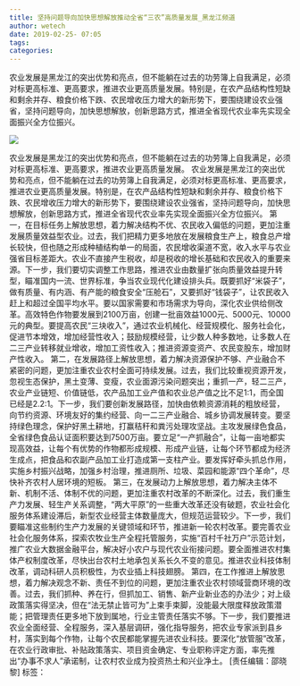 ```yaml
---
title: 坚持问题导向加快思想解放推动全省“三农”高质量发展_黑龙江频道
author: wetech
date: 2019-02-25- 07:05
tags: 
categories: 
---
```

农业发展是黑龙江的突出优势和亮点，但不能躺在过去的功劳簿上自我满足，必须对标更高标准、更高要求，推进农业更高质量发展。特别是，在农产品结构性短缺和剩余并存、粮食价格下跌、农民增收压力增大的新形势下，要围绕建设农业强省，坚持问题导向，加快思想解放，创新思路方式，推进全省现代农业率先实现全面振兴全方位振兴。
<!-- more -->
                
<img align="center" border="0" src="http://p2.ifengimg.com/a/2016/0810/204c433878d5cf9size1_w16_h16.png" />
                
            
农业发展是黑龙江的突出优势和亮点，但不能躺在过去的功劳簿上自我满足，必须对标更高标准、更高要求，推进农业更高质量发展。
农业发展是黑龙江的突出优势和亮点，但不能躺在过去的功劳簿上自我满足，必须对标更高标准、更高要求，推进农业更高质量发展。特别是，在农产品结构性短缺和剩余并存、粮食价格下跌、农民增收压力增大的新形势下，要围绕建设农业强省，坚持问题导向，加快思想解放，创新思路方式，推进全省现代农业率先实现全面振兴全方位振兴。
第一，在目标任务上解放思想，着力解决结构不优、农民收入偏低的问题，更加注重发展质量效益型农业。过去，我们把精力更多地放在发展粮食生产上，粮食总产增长较快，但也随之形成种植结构单一的局面，农民增收渠道不宽，收入水平与农业强省目标差距大。农业不直接产生税收，却是税收的增长基础和农民收入的重要来源。下一步，我们要切实调整工作思路，推进农业由数量扩张向质量效益提升转型，瞄准国内一流、世界标准，争当农业现代化建设排头兵。既要抓好“米袋子”，做有质量、有内涵、有产能的粮食安全“压舱石”，又要抓好“钱袋子”，让农民收入赶上和超过全国平均水平。要以国家需要和市场需求为导向，深化农业供给侧改革。高效特色作物要发展到2100万亩，创建一批亩效益1000元、5000元、10000元的典型。要提高农民“三块收入”，通过农业机械化、经营规模化、服务社会化，促进节本增效，增加经营性收入；鼓励规模经营，让少数人种多数地，让多数人在二三产业转移就业增收，增加工资性收入；推进资源变资产、农民变股东，增加财产性收入。
第二，在发展路径上解放思想，着力解决资源保护不够、产业融合不紧密的问题，更加注重农业农村全面可持续发展。过去，我们比较重视资源开发，忽视生态保护，黑土变薄、变瘦，农业面源污染问题突出；重抓一产，轻二三产，农业产业链短、价值链低，农产品加工业产值和农业总产值之比不足1:1，而全国已经是2.2:1。下一步，我们要创新发展路径，加快由依赖资源消耗的粗放经营，向节约资源、环境友好的集约经营、向一二三产业融合、城乡协调发展转变。要坚持绿色理念，保护好黑土耕地，打赢秸秆和粪污处理攻坚战。主攻发展绿色食品，全省绿色食品认证面积要达到7500万亩。要立足“一产抓融合”，让每一亩地都实现高效益，让每个有优势的作物都形成规模、形成产业链，让每个环节都成为经济生成点，把食品和农副产品加工业打造成第一支柱产业。要发挥好牵头抓总作用，实施乡村振兴战略，加强乡村治理，推进厕所、垃圾、菜园和能源“四个革命”，尽快补齐农村人居环境的短板。
第三，在发展动力上解放思想，着力解决主体不新、机制不活、体制不优的问题，更加注重农村改革的不断深化。过去，我们重生产力发展、轻生产关系调整，“两大平原”的一些重大改革还没有破题，农业社会化服务体系建设滞后，新型农业经营主体数量庞大，但规范运营较少。下一步，我们要瞄准这些制约生产力发展的关键领域和环节，推进新一轮农村改革。要完善农业社会化服务体系，探索农牧业生产全程托管服务，实施“百村千社万户”示范计划，推广农业大数据金融平台，解决好小农户与现代农业衔接问题。要全面推进农村集体产权制度改革，尽快出台农村土地承包关系长久不变的意见。推进农业科技体制改革，调动科研人员积极性，为农业插上科技翅膀。
第四，在工作推进上解放思想，着力解决观念不新、责任不到位的问题，更加注重农业农村领域营商环境的改善。过去，我们抓种、养在行，但抓加工、销售、新产业新业态的办法少；对上级政策落实得坚决，但在“法无禁止皆可为”上束手束脚，没能最大限度释放政策潜能；把管理责任更多地下放到属地，行业主管责任落实不够。下一步，我们要推进农业全面经营、全程服务，深入基层调研，强化指导服务，把农业专家派到县乡村，落实到每个作物，让每个农民都能掌握先进农业科技。要深化“放管服”改革，在农业行政审批、补贴政策落实、项目资金确定、专业职称评定方面，率先推出“办事不求人”承诺制，让农村农业成为投资热土和兴业净土。
[责任编辑：邵晓黎]
标签：
 
             
